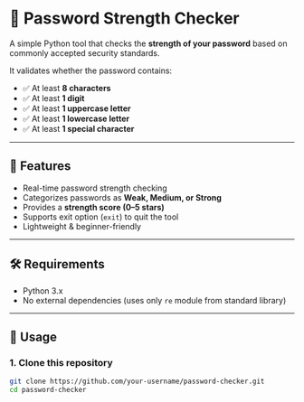 # 🔐 Password Strength Checker  

A simple Python tool that checks the **strength of your password** based on commonly accepted security standards.  

It validates whether the password contains:  
- ✅ At least **8 characters**  
- ✅ At least **1 digit**  
- ✅ At least **1 uppercase letter**  
- ✅ At least **1 lowercase letter**  
- ✅ At least **1 special character**  

---

## 📂 Features
- Real-time password strength checking  
- Categorizes passwords as **Weak, Medium, or Strong**  
- Provides a **strength score (0–5 stars)**  
- Supports exit option (`exit`) to quit the tool  
- Lightweight & beginner-friendly  

---

## 🛠️ Requirements
- Python 3.x  
- No external dependencies (uses only `re` module from standard library)  

---

## 🚀 Usage

### 1. Clone this repository
```bash
git clone https://github.com/your-username/password-checker.git
cd password-checker
